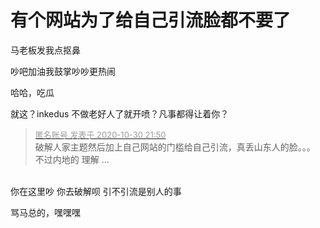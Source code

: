 # 有个网站为了给自己引流脸都不要了


<img src="static/image/smiley/default/lol.gif" smilieid="12" border="0" alt="" />马老板发我点抠鼻

吵吧加油我鼓掌吵吵更热闹

哈哈，吃瓜

就这？inkedus 不做老好人了就开喷？凡事都得让着你？<img id="aimg_kPOZb" onclick="zoom(this, this.src, 0, 0, 0)" class="zoom" src="https://cdn.jsdelivr.net/gh/hishis/forum-master/public/images/patch.gif" onmouseover="img_onmouseoverfunc(this)" onload="thumbImg(this)" border="0" alt="" />

<div class="quote"><blockquote><font size="2"><a href="https://www.hostloc.com/forum.php?mod=redirect&amp;goto=findpost&amp;pid=9378023&amp;ptid=760401" target="_blank"><font color="#999999">匿名账号 发表于 2020-10-30 21:50</font></a></font><br />
破解人家主题然后加上自己网站的门槛给自己引流，真丢山东人的脸。。。 不过内地的 理解 ...</blockquote></div><br />
你在这里吵 你去破解呗 引不引流是别人的事<img id="aimg_A19j1" onclick="zoom(this, this.src, 0, 0, 0)" class="zoom" src="https://cdn.jsdelivr.net/gh/hishis/forum-master/public/images/patch.gif" onmouseover="img_onmouseoverfunc(this)" onload="thumbImg(this)" border="0" alt="" />

骂马总的，嘿嘿嘿
